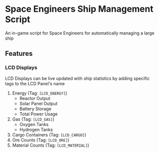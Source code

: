 # Space Engineers Ship Management Script
An in-game script for Space Engineers for automatically managing a large ship

## Features
### LCD Displays
LCD Displays can be live updated with ship statistics by adding specific tags to the LCD Panel's name

1. Energy (Tag: `[LCD_ENERGY]`)
    * Reactor Output
    * Solar Panel Output
    * Battery Storage
    * Total Power Usage
2. Gas (Tag: `[LCD_GAS]`)
    * Oxygen Tanks
    * Hydrogen Tanks
3. Cargo Containers (Tag: `[LCD_CARGO]`)
4. Ore Counts (Tag: `[LCD_ORE]`)
5. Material Counts (Tag: `[LCD_MATERIAL]`)